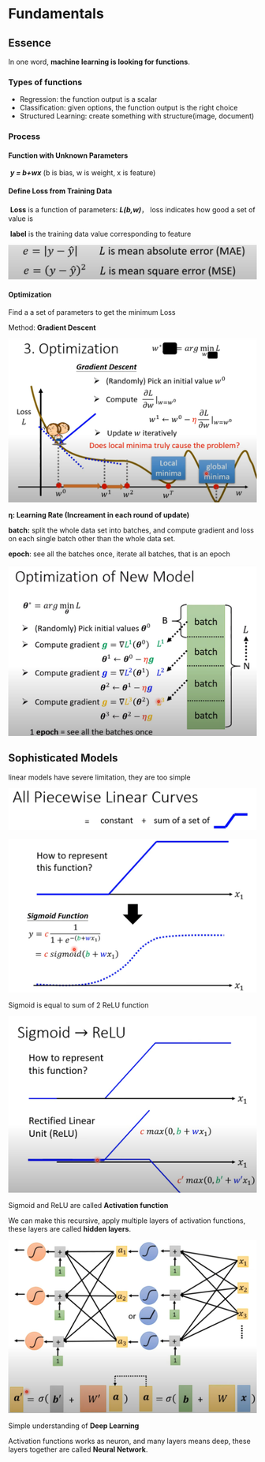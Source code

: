 # Fundamentals

## Essence

In one word, **machine learning is looking for functions**.

### Types of functions

* Regression: the function output is a scalar
* Classification: given options, the function output is the right choice
* Structured Learning: create something with structure(image, document)

### Process

#### Function with Unknown Parameters

​	***y = b+wx*** (b is bias, w is weight, x is feature)

#### Define Loss from Training Data

​	**Loss** is a function of parameters: ***L(b,w)***， loss indicates how good a set of value is

​	**label** is the training data value corresponding to feature

![Loss](./media/Loss.png)



#### Optimization

Find a a set of parameters to get the minimum Loss

Method: **Gradient Descent**

![GradientDescent](./media/GradientDescent.png)

**η: Learning Rate (Increament in each round of update)**

**batch:** split the whole data set into batches, and compute gradient and loss on each single batch other than the whole data set.

**epoch**: see all the batches once, iterate all batches, that is an epoch

![batcg](./media/batcg.png)







## Sophisticated Models

linear models have severe limitation, they are too simple

![piecewise](./media/piecewise.png)

![sigmoid](./media/sigmoid.png)

 Sigmoid is equal to sum of 2 ReLU function

![relu](media/relu.png)

Sigmoid and ReLU are called **Activation function**



We can make this recursive, apply multiple layers of activation functions, these layers are called **hidden layers**.

![layers](media/layers.png)



Simple understanding of **Deep Learning**

Activation functions works as neuron, and many layers means deep, these layers together are called **Neural Network**.